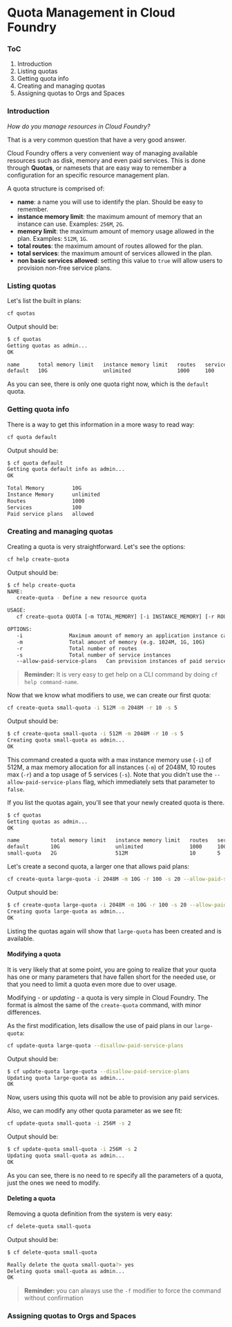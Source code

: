 # Quota Management in Cloud Foundry

### ToC

1. Introduction
2. Listing quotas
3. Getting quota info
4. Creating and managing quotas
5. Assigning quotas to Orgs and Spaces

### Introduction

*How do you manage resources in Cloud Foundry?*

That is a very common question that have a very good answer.

Cloud Foundry offers a very convenient way of managing available resources such as disk, memory and even paid services.
This is done through **Quotas**, or namesets that are easy way to remember a configuration for an specific resource management plan.

A quota structure is comprised of:

* **name**: a name you will use to identify the plan. Should be easy to remember.
* **instance memory limit**: the maximum amount of memory that an instance can use. Examples: `256M`, `2G`.
* **memory limit**: the maximum amount of memory usage allowed in the plan. Examples: `512M`, `1G`.
* **total routes**: the maximum amount of routes allowed for the plan.
* **total services**: the maximum amount of services allowed in the plan.
* **non basic services allowed**: setting this value to `true` will allow users to provision non-free service plans.

### Listing quotas

Let's list the built in plans:

```sh
cf quotas
```

Output should be:

```sh
$ cf quotas
Getting quotas as admin...
OK

name      total memory limit   instance memory limit   routes   service instances   paid service plans   
default   10G                  unlimited               1000     100                 allowed   
```

As you can see, there is only one quota right now, which is the `default` quota.

### Getting quota info

There is a way to get this information in a more wasy to read way:

```sh
cf quota default
```

Output should be:

```sh
$ cf quota default
Getting quota default info as admin...
OK

Total Memory         10G   
Instance Memory      unlimited   
Routes               1000   
Services             100   
Paid service plans   allowed
```

### Creating and managing quotas

Creating a quota is very straightforward. Let's see the options:

```sh
cf help create-quota
```

Output should be:

```sh
$ cf help create-quota
NAME:
   create-quota - Define a new resource quota

USAGE:
   cf create-quota QUOTA [-m TOTAL_MEMORY] [-i INSTANCE_MEMORY] [-r ROUTES] [-s SERVICE_INSTANCES] [--allow-paid-service-plans]

OPTIONS:
   -i 				Maximum amount of memory an application instance can have (e.g. 1024M, 1G, 10G). -1 represents an unlimited amount.
   -m 				Total amount of memory (e.g. 1024M, 1G, 10G)
   -r 				Total number of routes
   -s 				Total number of service instances
   --allow-paid-service-plans	Can provision instances of paid service plans
```

> **Reminder:** It is very easy to get help on a CLI command by doing `cf help command-name`.

Now that we know what modifiers to use, we can create our first quota:

```sh
cf create-quota small-quota -i 512M -m 2048M -r 10 -s 5
```

Output should be:

```sh
$ cf create-quota small-quota -i 512M -m 2048M -r 10 -s 5
Creating quota small-quota as admin...
OK
```

This command created a quota with a max instance memory use (`-i`) of 512M, a max memory allocation for all instances (`-m`) of 2048M, 10 routes max (`-r`) and a top usage of 5 services (`-s`). Note that you didn't use the `--allow-paid-service-plans` flag, which immediately sets that parameter to `false`.

If you list the quotas again, you'll see that your newly created quota is there.

```sh
$ cf quotas
Getting quotas as admin...
OK

name          total memory limit   instance memory limit   routes   service instances   paid service plans   
default       10G                  unlimited               1000     100                 allowed   
small-quota   2G                   512M                    10       5                   disallowed
```

Let's create a second quota, a larger one that allows paid plans:

```sh
cf create-quota large-quota -i 2048M -m 10G -r 100 -s 20 --allow-paid-service-plans
```

Output should be:

```sh
$ cf create-quota large-quota -i 2048M -m 10G -r 100 -s 20 --allow-paid-service-plans
Creating quota large-quota as admin...
OK
```

Listing the quotas again will show that `large-quota` has been created and is available.

#### Modifying a quota

It is very likely that at some point, you are going to realize that your quota has one or many parameters that have fallen short for the needed use, or that you need to limit a quota even more due to over usage.

Modifying - or *updating* -  a quota is very simple in Cloud Foundry. The format is almost the same of the `create-quota` command, with minor differences.

As the first modification, lets disallow the use of paid plans in our `large-quota`:

```sh
cf update-quota large-quota --disallow-paid-service-plans
```

Output should be:

```sh
$ cf update-quota large-quota --disallow-paid-service-plans
Updating quota large-quota as admin...
OK
```

Now, users using this quota will not be able to provision any paid services.

Also, we can modify any other quota parameter as we see fit:

```sh
cf update-quota small-quota -i 256M -s 2
```

Output should be:

```sh
$ cf update-quota small-quota -i 256M -s 2
Updating quota small-quota as admin...
OK
```

As you can see, there is no need to re specify all the parameters of a quota, just the ones we need to modify.

#### Deleting a quota

Removing a quota definition from the system is very easy:

```sh
cf delete-quota small-quota
```

Output should be:

```sh
$ cf delete-quota small-quota

Really delete the quota small-quota?> yes
Deleting quota small-quota as admin...
OK
```

> **Reminder:** you can always use the `-f` modifier to force the command without confirmation

### Assigning quotas to Orgs and Spaces
